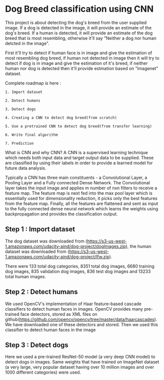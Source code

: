 # Dog Breed classification using CNN
This project is about detecting the dog's breed from the user supplied image. If a dog is detected in the image, it will provide an estimate of the dog's breed. If a human is detected, it will provide an estimate of the dog breed that is most resembling, otherwise it'll say "Neither a dog nor human detcted in the image".

First it'll try to detect if human face is in image and give the estimation of most resembling dog breed, if human not detected in image then it will try to detect if dog is in image and give the estimation of it's breed, if neither human nor dog is detected then it'll provide estmation based on "Imagenet" dataset.

Complete roadmap is here :

    1. Import dataset
    
    2. Detect humans
    
    3. Detect dogs
    
    4. Creating a CNN to detect dog breed(from scratch)
    
    5. Use a pretrained CNN to detect dog breed(from transfer learning)
    
    6. Write final algorithm
    
    7. Prediction
    
What is CNN and why CNN?
A CNN is a supervised learning technique which needs both input data and target output data to be supplied. These are classified by using their labels in order to provide a learned model for future data analysis.

Typically a CNN has three main constituents - a Convolutional Layer, a Pooling Layer and a Fully connected Dense Network. The Convolutional layer takes the input image and applies m number of nxn filters to receive a feature map. The feature map is next fed into the max pool layer which is essentially used for dimensionality reduction, it picks only the best features from the feature map. Finally, all the features are flattened and sent as input to the fully connected dense neural network which learns the weights using backpropagation and provides the classification output.
    
## Step 1 : Import dataset
The dog dataset was downloaded from (https://s3-us-west-1.amazonaws.com/udacity-aind/dog-project/dogImages.zip), the human dataset was downloaded from (https://s3-us-west-1.amazonaws.com/udacity-aind/dog-project/lfw.zip). 

There were 133 total dog categories, 8351 total dog images, 6680 training dog images, 835 validation dog images, 836 test dog images and 13233 total human images.

## Step 2 : Detect humans
We used OpenCV's implementation of Haar feature-based cascade classifiers to detect human faces in images. OpenCV provides many pre-trained face detectors, stored as XML files on github(https://github.com/opencv/opencv/tree/master/data/haarcascades). We have downloaded one of these detectors and stored. Then we used this classifier to detect human faces in the image 

## Step 3 : Detect dogs
Here we used a pre-trained ResNet-50 model (a very deep CNN model) to detect dogs in images. Same weights that have trained on ImageNet dataset (a very large, very popular dataset having over 10 million images and over 1000 different categories) were used.

